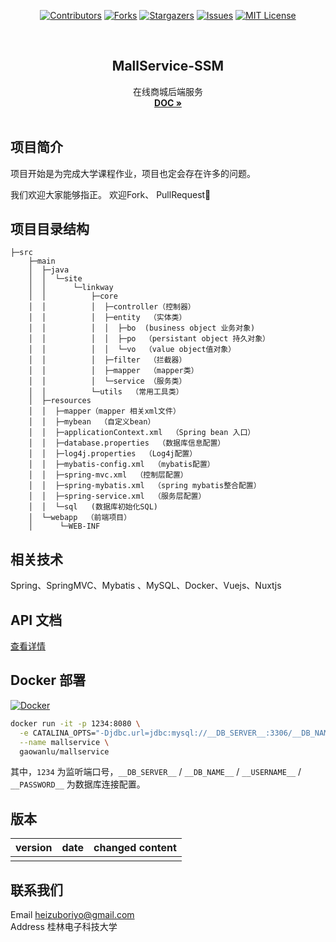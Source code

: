 <div align="center">  

[![Contributors][contributors-shield]][contributors-url]
[![Forks][forks-shield]][forks-url]
[![Stargazers][stars-shield]][stars-url]
[![Issues][issues-shield]][issues-url]
[![MIT License][license-shield]][license-url]

</div> 


<!-- PROJECT LOGO -->
<br />
<div align="center">
  <h2 align="center">MallService-SSM</h2>

  <p align="center">
    在线商城后端服务 
    <br />
    <a href="https://md.yuuza.net/8db-waSeSdW1NnyYmYZeYw"><strong>DOC »</strong></a>
    <br />
    <br />
  </p>
</div> 

## 项目简介  

项目开始是为完成大学课程作业，项目也定会存在许多的问题。  

我们欢迎大家能够指正。 欢迎Fork、 PullRequest🎉


## 项目目录结构

```
├─src
    ├─main
    │  ├─java
    │  │  └─site
    │  │      └─linkway
    │  │          ├─core
    │  │          │  ├─controller（控制器）
    │  │          │  ├─entity  （实体类）
    │  │          │  │  ├─bo  (business object 业务对象) 
    │  │          │  │  ├─po  （persistant object 持久对象）  
    │  │          │  │  └─vo  （value object值对象）
    │  │          │  ├─filter  （拦截器）
    │  │          │  ├─mapper  （mapper类）
    │  │          │  └─service （服务类）
    │  │          └─utils  （常用工具类）
    │  ├─resources
    │  │  ├─mapper（mapper 相关xml文件） 
    │  │  ├─mybean  （自定义bean）   
    │  │  ├─applicationContext.xml  （Spring bean 入口）  
    │  │  ├─database.properties  （数据库信息配置）    
    │  │  ├─log4j.properties  （Log4j配置）    
    │  │  ├─mybatis-config.xml  （mybatis配置）   
    │  │  ├─spring-mvc.xml  （控制层配置）  
    │  │  ├─spring-mybatis.xml  （spring mybatis整合配置）  
    │  │  ├─spring-service.xml  （服务层配置）    
    │  │  └─sql   (数据库初始化SQL)  
    │  └─webapp  （前端项目） 
    │      └─WEB-INF 
```

## 相关技术
Spring、SpringMVC、Mybatis 、MySQL、Docker、Vuejs、Nuxtjs  


## API 文档
[查看详情](https://md.yuuza.net/8db-waSeSdW1NnyYmYZeYw)

## Docker 部署

[![Docker][docker-shield]][docker-url]

```bash
docker run -it -p 1234:8080 \
  -e CATALINA_OPTS="-Djdbc.url=jdbc:mysql://__DB_SERVER__:3306/__DB_NAME__ -Djdbc.username=__USERNAME__ -Djdbc.password=__PASSWORD__" \
  --name mallservice \
  gaowanlu/mallservice
```

其中，`1234` 为监听端口号，`__DB_SERVER__` / `__DB_NAME__` / `__USERNAME__` / `__PASSWORD__` 为数据库连接配置。

## 版本

|  version   |  date  | changed content |  
|  ----  | ----  |----|  
|    |   |   |  

## 联系我们  
Email heizuboriyo@gmail.com   
Address 桂林电子科技大学 

<!-- MARKDOWN LINKS & IMAGES -->
<!-- https://www.markdownguide.org/basic-syntax/#reference-style-links -->
[contributors-shield]: https://img.shields.io/github/contributors/gaowanlu/MallService-SSM.svg?style=for-the-badge
[contributors-url]: https://github.com/gaowanlu/MallService-SSM/graphs/contributors
[forks-shield]: https://img.shields.io/github/forks/gaowanlu/MallService-SSM.svg?style=for-the-badge
[forks-url]: https://github.com/gaowanlu/MallService-SSM/network/members
[stars-shield]: https://img.shields.io/github/stars/gaowanlu/MallService-SSM.svg?style=for-the-badge
[stars-url]: https://github.com/gaowanlu/MallService-SSM/stargazers
[issues-shield]: https://img.shields.io/github/issues/gaowanlu/MallService-SSM.svg?style=for-the-badge
[issues-url]: https://github.com/gaowanlu/MallService-SSM/issues
[license-shield]: https://img.shields.io/github/license/gaowanlu/MallService-SSM.svg?style=for-the-badge
[license-url]: https://github.com/gaowanlu/MallService-SSM/blob/master/LICENSE.txt
[docker-shield]: https://img.shields.io/docker/image-size/gaowanlu/mallservice/latest?style=for-the-badge
[docker-url]: https://hub.docker.com/r/gaowanlu/mallservice
